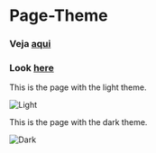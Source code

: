 # Page-Theme

### Veja [aqui](https://page-theme.vercel.app/)
### Look [here](https://page-theme.vercel.app/)

This is the page with the light theme.

![Light](https://user-images.githubusercontent.com/107765540/232339388-b3cb714f-9ad8-4a92-93b8-5e3ad26e369f.png)

This is the page with the dark theme.

![Dark](https://user-images.githubusercontent.com/107765540/232339409-5bca4344-107b-42be-b5dd-77702c6b0a03.png)

